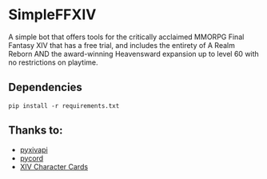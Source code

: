 # SimpleFFXIV
A simple bot that offers tools for the critically acclaimed MMORPG Final Fantasy XIV that has a free trial, and includes the entirety of A Realm Reborn AND the award-winning Heavensward expansion up to level 60 with no restrictions on playtime.

## Dependencies
`pip install -r requirements.txt`

## Thanks to:
- [pyxivapi](https://github.com/xivapi/xivapi-py)
- [pycord](https://github.com/Pycord-Development/pycord)
- [XIV Character Cards](https://github.com/ArcaneDisgea/XIV-Character-Cards)